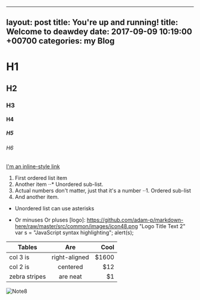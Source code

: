 ---
layout: post
 title: You're up and running!
 title: Welcome to deawdey
 date:  2017-09-09  10:19:00 +00700
 categories: my Blog
  ---
  
 # H1
 ## H2
 ### H3
 #### H4
 ##### H5
 ###### H6
 [I'm an inline-style link](https://www.google.com)
 1. First ordered list item
 2. Another item
 ⋅⋅* Unordered sub-list. 
 1. Actual numbers don't matter, just that it's a number
 ⋅⋅1. Ordered sub-list
 4. And another item.
 * Unordered list can use asterisks
 - Or minuses
  Or pluses
 [logo]: https://github.com/adam-p/markdown-here/raw/master/src/common/images/icon48.png "Logo Title Text 2"
 var s = "JavaScript syntax highlighting";
 alert(s);
 
 | Tables        | Are           | Cool  |
 | ------------- |:-------------:| -----:|
 | col 3 is      | right-aligned | $1600 |
 | col 2 is      | centered      |   $12 |
 | zebra stripes | are neat      |    $1 |
 ![Note8](http://cdn.gsmarena.com/imgroot/news/17/03/note8-galaxy-model-revealed/-728w2/gsmarena_002.jpg)
